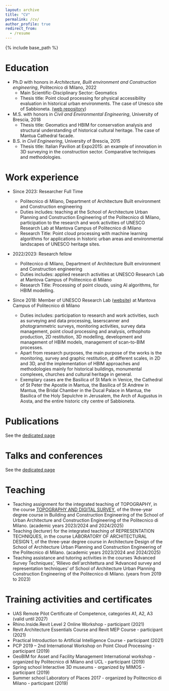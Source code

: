```yaml
---
layout: archive
title: "CV"
permalink: /cv/
author_profile: true
redirect_from:
  - /resume
---
```


{% include base_path %}

Education
======
* Ph.D with honors in *Architecture, Built environment and Construction engineering*, Politecnico di Milano, 2022
  * Main Scientific-Disciplinary Sector: Geomatics 
  * Thesis title: Point cloud processing for physical accessibility evaluation in historical urban environments. The case of Unesco site of Sabbioneta. [(web repository](https://www.politesi.polimi.it/handle/10589/192194))
* M.S. with honors in *Civil and Environmental Engineering*, University of Brescia, 2018
  * Thesis title: Geomatics and HBIM for conservation analysis and structural understanding of historical cultural heritage. The case of Mantua Cathedral facade.
* B.S. in *Civil Engineering*, University of Brescia, 2015
  * Thesis title: Italian Pavilion at Expo2015: an example of innovation in 3D surveying in the construction sector. Comparative techniques and methodologies.



Work experience
======
* Since 2023: Researcher Full Time
  * Politecnico di Milano, Department of Architecture Built environment and Construction engineering
  * Duties includes: teaching at the School of Architecture Urban Planning and Construction Engineering of the Politecnico di Milano, participation to the research and work activities of UNESCO Research Lab at Mantova Campus of Politecnico di Milano
  * Research Title: Point cloud processing with machine learning algorithms for applications in historic urban areas and environmental landscapes of UNESCO heritage sites.

* 2022/2023: Research fellow
  *  Politecnico di Milano, Department of Architecture Built environment and Construction engineering
  *  Duties includes: applied research activities at UNESCO Research Lab at Mantova Campus of Politecnico di Milano
  *  Research Title: Processing of point clouds, using AI algorithms, for HBIM modelling.
  
* Since 2018: Member of UNESCO Research Lab ([website](https://www.unescolab.mantova.polimi.it/)) at Mantova Campus of Politecnico di Milano
  * Duties includes: participation to research and work activities, such as surveying and data processing, laserscanner and photogrammetric surveys, monitoring activities, survey data management, point cloud processing and analysis, orthophoto production, 2D restitution, 3D modelling, development and management of HBIM models, management of scan-to-BIM processes.
  *   Apart from research purposes, the main purpose of the works is the monitoring, survey and graphic restitution, at different scales, in 2D and 3D, and the implementation of HBIM approaches and methodologies mainly for historical buildings, monumental complexes, churches and cultural heritage in general.
  * Exemplary cases are the Basilica of St Mark in Venice, the Cathedral of St Peter the Apostle in Mantua, the Basilica of St Andrew in Mantua, the Bridal Chamber in the Ducal Palace in Mantua, the Basilica of the Holy Sepulchre in Jerusalem, the Arch of Augustus in Aosta, and the entire historic city centre of Sabbioneta.


  
<!-- Skills
======
* Skill 1
* Skill 2
  * Sub-skill 2.1
  * Sub-skill 2.2
  * Sub-skill 2.3
* Skill 3
-->

Publications
======
 See the [dedicated page](publications.md)
  
Talks and conferences
======
See the [dedicated page](publications.md)

  
Teaching
======
*  Teaching assignment for the integrated teaching of TOPOGRAPHY, in the course [TOPOGRAPHY AND DIGITAL SURVEY](https://www11.ceda.polimi.it/schedaincarico/schedaincarico/controller/scheda_pubblica/SchedaPublic.do?&evn_default=evento&c_classe=834024&lang=IT&__pj0=0&__pj1=b2811784d9742ed11ffa262865d4e317), of the three-year degree course in Building and Construction Engineering of the School of Urban Architecture and Construction Engineering of the Politecnico di Milano. (academic years 2023/2024 and 2024/2025)
*  Teaching (lecturer) for the integrated teaching of REPRESENTATION TECHNIQUES, in the course LABORATORY OF ARCHITECTURAL DESIGN 1, of the three-year degree course in Architecture Design of the School of Architecture Urban Planning and Construction Engineering of the Politecnico di Milano. (academic years 2023/2024 and 2024/2025)
*  Teaching assistance and tutoring activities in the courses ‘Advanced Survey Techniques’, ‘Rilievo dell'architettura and ‘Advanced survey and representation techniques’ of School of Architecture Urban Planning Construction Engineering of the Politecnico di Milano. (years from 2019 to 2023) 

Training activities and certificates
======
* UAS Remote Pilot Certificate of Competence, categories A1, A2, A3 (valid until 2027)
* Rhino.Inside.Revit Level 2 Online Workshop - participant (2021)
* Revit Architecture Essentials Course and Revit MEP Course - participant (2021)
* Practical Introduction to Artificial Intelligence Course - participant (2021)
* PCP 2019 – 2nd International Workshop on Point Cloud Processing - participant (2019)
* GeoBIM for Asset and Facility Management International workshop - organized by Politecnico di Milano and UCL - participant (2019)
* Spring school Interactive 3D museums - organized by MIMOS - participant (2019)
* Summer school Laboratory of Places 2017 - organized by Politecnico di Milano - participant (2019)
